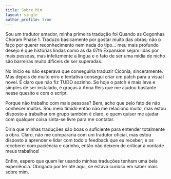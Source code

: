 ```yaml
---
title: Sobre Mim
layout: single
author_profile: true
---
```

Sou um tradutor amador, minha primeira tradução foi Quando as Cegonhas Choram Phase 1. Traduzo basicamente por gostar muito das obras; não o faço por querer reconhecimento nem nada do tipo... meu mais profundo desejo é que histórias lindas como as da 07th Expansion sejam lidas por mais pessoas, mas infelizmente a língua e o fato de ser uma mídia de nicho são barreiras muito difíceis de ser superadas.

No início eu não esperava que conseguiria traduzir Ciconia, sinceramente. Mas depois de muito erro e tentativa consegui criar um patch para a visual novel. É claro que não fiz TUDO sozinho. Se hoje o patch é mais leve e simples de ser instalado, é graças à Anna Reis que me ajudou bastante nesse quesito e com o script.

Porque não trabalho com mais pessoas? Bem, acho que pelo fato de não conhecer muitas. Sou meio tímido então não me relaciono muito, mas estou disposto a trabalhar em grupo também é claro, e quem quiser me ajudar com qualquer coisa sinta-se livre para me contatar.

Diria que minhas traduções são boas o suficiente para entender totalmente a obra. Claro, não me compararia com um tradutor oficial, mas estou disposto a aprender e lidar com todo o feedback que eu receber; e os receberei com paciência e carinho, então não deixem de criticar à vontade meus trabalhos!

Enfim, espero que quem ler usando minhas traduções tenham uma bela experiência. Obrigado por ler até aqui, se estava curioso em saber mais sobre mim.
